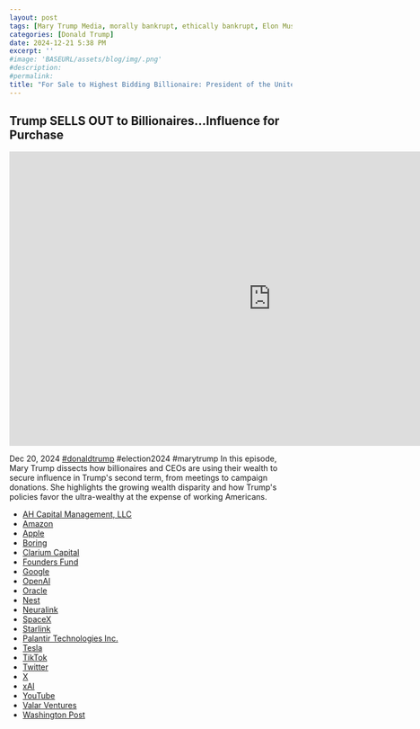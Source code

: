 ```yaml
---
layout: post
tags: [Mary Trump Media, morally bankrupt, ethically bankrupt, Elon Musk, AH Capital Management, LLC, Amazon, Jeff Bezos, Apple, Tim Cook, Boring, Clarium Capital, Founders Fund, Google, OpenAI, Sam Altman, Oracle, Larry Ellison, Nest, Neuralink, SpaceX, Starlink, Palantir Technologies Inc., Tesla, TikTok, Twitter, X, xAI, YouTube, Valar Ventures, Washington Post, politics]
categories: [Donald Trump]
date: 2024-12-21 5:38 PM
excerpt: ''
#image: 'BASEURL/assets/blog/img/.png'
#description:
#permalink:
title: "For Sale to Highest Bidding Billionaire: President of the United States (No Morals. No Ethics)"
---
```



## Trump SELLS OUT to Billionaires...Influence for Purchase

<iframe width="932" height="524" src="https://www.youtube.com/embed/Z4OU94dIr5I" title="Trump SELLS OUT to Billionaires...Influence for Purchase" frameborder="0" allow="accelerometer; autoplay; clipboard-write; encrypted-media; gyroscope; picture-in-picture; web-share" referrerpolicy="strict-origin-when-cross-origin" allowfullscreen></iframe>

Dec 20, 2024  [#donaldtrump](https://www.whitehouse.gov/) #election2024 #marytrump
In this episode, Mary Trump dissects how billionaires and CEOs are using their wealth to secure influence in Trump's second term, from meetings to campaign donations. She highlights the growing wealth disparity and how Trump's policies favor the ultra-wealthy at the expense of working Americans.

- [AH Capital Management, LLC](https://www.a16z.com/)
- [Amazon](https://www.amazon.com/)
- [Apple](https://www.apple.com/)
- [Boring](https:://www.boringcompany.com/)
- [Clarium Capital](https://www.clarium.com/)
- [Founders Fund](https://www.foundersfund.con/)
- [Google](https://www.google.com/)
- [OpenAI](https://openai.com/)
- [Oracle](https://www.oracle.com/)
- [Nest](https://nest.com/)
- [Neuralink](https://neuralink.com/)
- [SpaceX](https://www.spacex.com/)
- [Starlink](https://www.starlink.com/)
- [Palantir Technologies Inc.](https://www.palantir.com/)
- [Tesla](https://www.tesla.com/)
- [TikTok](https://www.tiktok.com/)
- [Twitter](https://twitter.com/)
- [ X ](https://x.com/)
- [xAI](https://x.ai/)
- [YouTube](https://www.youtube.com/)
- [Valar Ventures](https://www.com/)
- [Washington Post](https://www.washingtonpost.com/)

